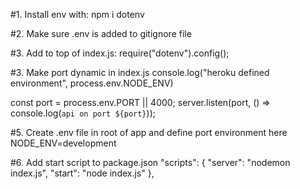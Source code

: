 #1. Install env with:
npm i dotenv

#2. Make sure .env is added to gitignore file

#3. Add to top of index.js:
require("dotenv").config();

#3. Make port dynamic in index.js
console.log("heroku defined environment", process.env.NODE_ENV)

const port = process.env.PORT || 4000;
server.listen(port, () => console.log(`api on port ${port}`));

#5. Create .env file in root of app and define port environment here
NODE_ENV=development

#6. Add start script to package.json
"scripts": {
"server": "nodemon index.js",
"start": "node index.js"
},
